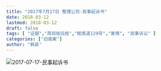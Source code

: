 ```yaml
---
title: "2017年7月17日 整理公司-民事起诉书"
date: 2018-03-12
lastmod: 2018-03-12
draft: false
tags: [ "证据","周叔弢旧居","睦南道129号","案情", "民事诉讼" ]
categories: ["旧居案"]
author: "韩英"
---
```


![2017-07-17-民事起诉书](../../img/2017-07-17-民事起诉书.png)